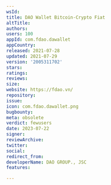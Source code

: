 ```yaml
---
wsId: 
title: DAO Wallet Bitcoin-Crypto Fiat
altTitle: 
authors: 
users: 100
appId: com.fdao.dawallet
appCountry: 
released: 2021-07-28
updated: 2021-07-29
version: '2005311702'
stars: 
ratings: 
reviews: 
size: 
website: https://fdao.vn/
repository: 
issue: 
icon: com.fdao.dawallet.png
bugbounty: 
meta: obsolete
verdict: fewusers
date: 2023-07-22
signer: 
reviewArchive: 
twitter: 
social: 
redirect_from: 
developerName: DAO GROUP., JSC
features: 

---
```


